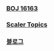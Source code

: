 ### [BOJ 16163](https://www.acmicpc.net/problem/16163)
### [Scaler Topics](https://www.scaler.com/topics/data-structures/manachers-algorithm/)
### [블로그](https://www.linchenguang.com/2018/03/21/Manacher-s-algorithm/)
